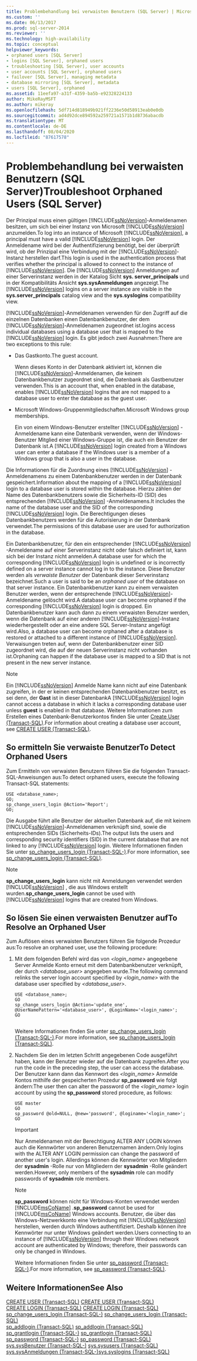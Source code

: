```yaml
---
title: Problembehandlung bei verwaisten Benutzern (SQL Server) | Microsoft-Dokumentation
ms.custom: ''
ms.date: 06/13/2017
ms.prod: sql-server-2014
ms.reviewer: ''
ms.technology: high-availability
ms.topic: conceptual
helpviewer_keywords:
- orphaned users [SQL Server]
- logins [SQL Server], orphaned users
- troubleshooting [SQL Server], user accounts
- user accounts [SQL Server], orphaned users
- failover [SQL Server], managing metadata
- database mirroring [SQL Server], metadata
- users [SQL Server], orphaned
ms.assetid: 11eefa97-a31f-4359-ba5b-e92328224133
author: MikeRayMSFT
ms.author: mikeray
ms.openlocfilehash: 5df714d818949b921ff2236e50d58913eab0e0db
ms.sourcegitcommit: ad4d92dce894592a259721a1571b1d8736abacdb
ms.translationtype: MT
ms.contentlocale: de-DE
ms.lasthandoff: 08/04/2020
ms.locfileid: "87617578"
---
```

# <a name="troubleshoot-orphaned-users-sql-server"></a><span data-ttu-id="dcf57-102">Problembehandlung bei verwaisten Benutzern (SQL Server)</span><span class="sxs-lookup"><span data-stu-id="dcf57-102">Troubleshoot Orphaned Users (SQL Server)</span></span>
  <span data-ttu-id="dcf57-103">Der Prinzipal muss einen gültigen [!INCLUDE[ssNoVersion](../../includes/ssnoversion-md.md)]-Anmeldenamen besitzen, um sich bei einer Instanz von Microsoft [!INCLUDE[ssNoVersion](../../includes/ssnoversion-md.md)] anzumelden.</span><span class="sxs-lookup"><span data-stu-id="dcf57-103">To log into an instance of Microsoft [!INCLUDE[ssNoVersion](../../includes/ssnoversion-md.md)], a principal must have a valid [!INCLUDE[ssNoVersion](../../includes/ssnoversion-md.md)] login.</span></span> <span data-ttu-id="dcf57-104">Der Anmeldename wird bei der Authentifizierung benötigt, bei der überprüft wird, ob der Prinzipal eine Verbindung mit der [!INCLUDE[ssNoVersion](../../includes/ssnoversion-md.md)]-Instanz herstellen darf.</span><span class="sxs-lookup"><span data-stu-id="dcf57-104">This login is used in the authentication process that verifies whether the principal is allowed to connect to the instance of [!INCLUDE[ssNoVersion](../../includes/ssnoversion-md.md)].</span></span> <span data-ttu-id="dcf57-105">Die [!INCLUDE[ssNoVersion](../../includes/ssnoversion-md.md)] Anmeldungen auf einer Serverinstanz werden in der Katalog Sicht **sys. server_principals** und in der Kompatibilitäts Ansicht **sys.sysAnmeldungen** angezeigt.</span><span class="sxs-lookup"><span data-stu-id="dcf57-105">The [!INCLUDE[ssNoVersion](../../includes/ssnoversion-md.md)] logins on a server instance are visible in the **sys.server_principals** catalog view and the **sys.syslogins** compatibility view.</span></span>  
  
 [!INCLUDE[ssNoVersion](../../includes/ssnoversion-md.md)]<span data-ttu-id="dcf57-106">-Anmeldenamen verwenden für den Zugriff auf die einzelnen Datenbanken einen Datenbankbenutzer, der dem [!INCLUDE[ssNoVersion](../../includes/ssnoversion-md.md)]-Anmeldenamen zugeordnet ist.</span><span class="sxs-lookup"><span data-stu-id="dcf57-106">logins access individual databases using a database user that is mapped to the [!INCLUDE[ssNoVersion](../../includes/ssnoversion-md.md)] login.</span></span> <span data-ttu-id="dcf57-107">Es gibt jedoch zwei Ausnahmen:</span><span class="sxs-lookup"><span data-stu-id="dcf57-107">There are two exceptions to this rule:</span></span>  
  
-   <span data-ttu-id="dcf57-108">Das Gastkonto.</span><span class="sxs-lookup"><span data-stu-id="dcf57-108">The guest account.</span></span>  
  
     <span data-ttu-id="dcf57-109">Wenn dieses Konto in der Datenbank aktiviert ist, können die [!INCLUDE[ssNoVersion](../../includes/ssnoversion-md.md)]-Anmeldenamen, die keinem Datenbankbenutzer zugeordnet sind, die Datenbank als Gastbenutzer verwenden.</span><span class="sxs-lookup"><span data-stu-id="dcf57-109">This is an account that, when enabled in the database, enables [!INCLUDE[ssNoVersion](../../includes/ssnoversion-md.md)] logins that are not mapped to a database user to enter the database as the guest user.</span></span>  
  
-   <span data-ttu-id="dcf57-110">Microsoft Windows-Gruppenmitgliedschaften.</span><span class="sxs-lookup"><span data-stu-id="dcf57-110">Microsoft Windows group memberships.</span></span>  
  
     <span data-ttu-id="dcf57-111">Ein von einem Windows-Benutzer erstellter [!INCLUDE[ssNoVersion](../../includes/ssnoversion-md.md)] -Anmeldename kann eine Datenbank verwenden, wenn der Windows-Benutzer Mitglied einer Windows-Gruppe ist, die auch ein Benutzer der Datenbank ist.</span><span class="sxs-lookup"><span data-stu-id="dcf57-111">A [!INCLUDE[ssNoVersion](../../includes/ssnoversion-md.md)] login created from a Windows user can enter a database if the Windows user is a member of a Windows group that is also a user in the database.</span></span>  
  
 <span data-ttu-id="dcf57-112">Die Informationen für die Zuordnung eines [!INCLUDE[ssNoVersion](../../includes/ssnoversion-md.md)] -Anmeldenamens zu einem Datenbankbenutzer werden in der Datenbank gespeichert.</span><span class="sxs-lookup"><span data-stu-id="dcf57-112">Information about the mapping of a [!INCLUDE[ssNoVersion](../../includes/ssnoversion-md.md)] login to a database user is stored within the database.</span></span> <span data-ttu-id="dcf57-113">Hierzu zählen der Name des Datenbankbenutzers sowie die Sicherheits-ID (SID) des entsprechenden [!INCLUDE[ssNoVersion](../../includes/ssnoversion-md.md)] -Anmeldenamens.</span><span class="sxs-lookup"><span data-stu-id="dcf57-113">It includes the name of the database user and the SID of the corresponding [!INCLUDE[ssNoVersion](../../includes/ssnoversion-md.md)] login.</span></span> <span data-ttu-id="dcf57-114">Die Berechtigungen dieses Datenbankbenutzers werden für die Autorisierung in der Datenbank verwendet.</span><span class="sxs-lookup"><span data-stu-id="dcf57-114">The permissions of this database user are used for authorization in the database.</span></span>  
  
 <span data-ttu-id="dcf57-115">Ein Datenbankbenutzer, für den ein entsprechender [!INCLUDE[ssNoVersion](../../includes/ssnoversion-md.md)] -Anmeldename auf einer Serverinstanz nicht oder falsch definiert ist, kann sich bei der Instanz nicht anmelden.</span><span class="sxs-lookup"><span data-stu-id="dcf57-115">A database user for which the corresponding [!INCLUDE[ssNoVersion](../../includes/ssnoversion-md.md)] login is undefined or is incorrectly defined on a server instance cannot log in to the instance.</span></span> <span data-ttu-id="dcf57-116">Diese Benutzer werden als *verwaiste Benutzer* der Datenbank dieser Serverinstanz bezeichnet.</span><span class="sxs-lookup"><span data-stu-id="dcf57-116">Such a user is said to be an *orphaned user* of the database on that server instance.</span></span> <span data-ttu-id="dcf57-117">Ein Datenbankbenutzer kann zu einem verwaisten Benutzer werden, wenn der entsprechende [!INCLUDE[ssNoVersion](../../includes/ssnoversion-md.md)]-Anmeldename gelöscht wird.</span><span class="sxs-lookup"><span data-stu-id="dcf57-117">A database user can become orphaned if the corresponding [!INCLUDE[ssNoVersion](../../includes/ssnoversion-md.md)] login is dropped.</span></span> <span data-ttu-id="dcf57-118">Ein Datenbankbenutzer kann auch dann zu einem verwaisten Benutzer werden, wenn die Datenbank auf einer anderen [!INCLUDE[ssNoVersion](../../includes/ssnoversion-md.md)]-Instanz wiederhergestellt oder an eine andere SQL Server-Instanz angefügt wird.</span><span class="sxs-lookup"><span data-stu-id="dcf57-118">Also, a database user can become orphaned after a database is restored or attached to a different instance of [!INCLUDE[ssNoVersion](../../includes/ssnoversion-md.md)].</span></span> <span data-ttu-id="dcf57-119">Verwaisungen treten auf, wenn der Datenbankbenutzer einer SID zugeordnet wird, die auf der neuen Serverinstanz nicht vorhanden ist.</span><span class="sxs-lookup"><span data-stu-id="dcf57-119">Orphaning can happen if the database user is mapped to a SID that is not present in the new server instance.</span></span>  
  
> [!NOTE]  
>  <span data-ttu-id="dcf57-120">Ein [!INCLUDE[ssNoVersion](../../includes/ssnoversion-md.md)] Anmelde Name kann nicht auf eine Datenbank zugreifen, in der er keinen entsprechenden Datenbankbenutzer besitzt, es sei denn, der **Gast** ist in dieser Datenbank</span><span class="sxs-lookup"><span data-stu-id="dcf57-120">A [!INCLUDE[ssNoVersion](../../includes/ssnoversion-md.md)] login cannot access a database in which it lacks a corresponding database user unless **guest** is enabled in that database.</span></span> <span data-ttu-id="dcf57-121">Weitere Informationen zum Erstellen eines Datenbank-Benutzerkontos finden Sie unter [Create User &#40;Transact-SQL&#41;](/sql/t-sql/statements/create-user-transact-sql).</span><span class="sxs-lookup"><span data-stu-id="dcf57-121">For information about creating a database user account, see [CREATE USER &#40;Transact-SQL&#41;](/sql/t-sql/statements/create-user-transact-sql).</span></span>  
  
## <a name="to-detect-orphaned-users"></a><span data-ttu-id="dcf57-122">So ermitteln Sie verwaiste Benutzer</span><span class="sxs-lookup"><span data-stu-id="dcf57-122">To Detect Orphaned Users</span></span>  
 <span data-ttu-id="dcf57-123">Zum Ermitteln von verwaisten Benutzern führen Sie die folgenden Transact-SQL-Anweisungen aus:</span><span class="sxs-lookup"><span data-stu-id="dcf57-123">To detect orphaned users, execute the following Transact-SQL statements:</span></span>  
  
```  
USE <database_name>;  
GO;   
sp_change_users_login @Action='Report';  
GO;  
```  
  
 <span data-ttu-id="dcf57-124">Die Ausgabe führt alle Benutzer der aktuellen Datenbank auf, die mit keinem [!INCLUDE[ssNoVersion](../../includes/ssnoversion-md.md)]-Anmeldenamen verknüpft sind, sowie die entsprechenden SIDs (Sicherheits-IDs).</span><span class="sxs-lookup"><span data-stu-id="dcf57-124">The output lists the users and corresponding security identifiers (SID) in the current database that are not linked to any [!INCLUDE[ssNoVersion](../../includes/ssnoversion-md.md)] login.</span></span> <span data-ttu-id="dcf57-125">Weitere Informationen finden Sie unter [sp_change_users_login &#40;Transact-SQL-&#41;](/sql/relational-databases/system-stored-procedures/sp-change-users-login-transact-sql).</span><span class="sxs-lookup"><span data-stu-id="dcf57-125">For more information, see [sp_change_users_login &#40;Transact-SQL&#41;](/sql/relational-databases/system-stored-procedures/sp-change-users-login-transact-sql).</span></span>  
  
> [!NOTE]  
>  <span data-ttu-id="dcf57-126">**sp_change_users_login** kann nicht mit Anmeldungen verwendet werden [!INCLUDE[ssNoVersion](../../includes/ssnoversion-md.md)] , die aus Windows erstellt wurden.</span><span class="sxs-lookup"><span data-stu-id="dcf57-126">**sp_change_users_login** cannot be used with [!INCLUDE[ssNoVersion](../../includes/ssnoversion-md.md)] logins that are created from Windows.</span></span>  
  
## <a name="to-resolve-an-orphaned-user"></a><span data-ttu-id="dcf57-127">So lösen Sie einen verwaisten Benutzer auf</span><span class="sxs-lookup"><span data-stu-id="dcf57-127">To Resolve an Orphaned User</span></span>  
 <span data-ttu-id="dcf57-128">Zum Auflösen eines verwaisten Benutzers führen Sie folgende Prozedur aus:</span><span class="sxs-lookup"><span data-stu-id="dcf57-128">To resolve an orphaned user, use the following procedure:</span></span>  
  
1.  <span data-ttu-id="dcf57-129">Mit dem folgenden Befehl wird das von *<login_name>* angegebene Server Anmelde Konto erneut mit dem Datenbankbenutzer verknüpft, der durch *<database_user>* angegeben wurde.</span><span class="sxs-lookup"><span data-stu-id="dcf57-129">The following command relinks the server login account specified by *<login_name>* with the database user specified by *<database_user>*.</span></span>  
  
    ```  
    USE <database_name>;  
    GO  
    sp_change_users_login @Action='update_one', @UserNamePattern='<database_user>', @LoginName='<login_name>';  
    GO  
  
    ```  
  
     <span data-ttu-id="dcf57-130">Weitere Informationen finden Sie unter [sp_change_users_login &#40;Transact-SQL-&#41;](/sql/relational-databases/system-stored-procedures/sp-change-users-login-transact-sql).</span><span class="sxs-lookup"><span data-stu-id="dcf57-130">For more information, see [sp_change_users_login &#40;Transact-SQL&#41;](/sql/relational-databases/system-stored-procedures/sp-change-users-login-transact-sql).</span></span>  
  
2.  <span data-ttu-id="dcf57-131">Nachdem Sie den im letzten Schritt angegebenen Code ausgeführt haben, kann der Benutzer wieder auf die Datenbank zugreifen.</span><span class="sxs-lookup"><span data-stu-id="dcf57-131">After you run the code in the preceding step, the user can access the database.</span></span> <span data-ttu-id="dcf57-132">Der Benutzer kann dann das Kennwort des *<login_name>* Anmelde Kontos mithilfe der gespeicherten Prozedur **sp_password** wie folgt ändern:</span><span class="sxs-lookup"><span data-stu-id="dcf57-132">The user then can alter the password of the *<login_name>* login account by using the **sp_password** stored procedure, as follows:</span></span>  
  
    ```  
    USE master   
    GO  
    sp_password @old=NULL, @new='password', @loginame='<login_name>';  
    GO  
    ```  
  
    > [!IMPORTANT]  
    >  <span data-ttu-id="dcf57-133">Nur Anmeldenamen mit der Berechtigung ALTER ANY LOGIN können auch die Kennwörter von anderen Benutzernamen ändern.</span><span class="sxs-lookup"><span data-stu-id="dcf57-133">Only logins with the ALTER ANY LOGIN permission can change the password of another user's login.</span></span> <span data-ttu-id="dcf57-134">Allerdings können die Kennwörter von Mitgliedern der **sysadmin** -Rolle nur von Mitgliedern der **sysadmin** -Rolle geändert werden.</span><span class="sxs-lookup"><span data-stu-id="dcf57-134">However, only members of the **sysadmin** role can modify passwords of **sysadmin** role members.</span></span>  
  
    > [!NOTE]  
    >  <span data-ttu-id="dcf57-135">**sp_password** können nicht für Windows-Konten verwendet werden [!INCLUDE[msCoName](../../includes/msconame-md.md)] .</span><span class="sxs-lookup"><span data-stu-id="dcf57-135">**sp_password** cannot be used for [!INCLUDE[msCoName](../../includes/msconame-md.md)] Windows accounts.</span></span> <span data-ttu-id="dcf57-136">Benutzer, die über das Windows-Netzwerkkonto eine Verbindung mit [!INCLUDE[ssNoVersion](../../includes/ssnoversion-md.md)] herstellen, werden durch Windows authentifiziert. Deshalb können ihre Kennwörter nur unter Windows geändert werden.</span><span class="sxs-lookup"><span data-stu-id="dcf57-136">Users connecting to an instance of [!INCLUDE[ssNoVersion](../../includes/ssnoversion-md.md)] through their Windows network account are authenticated by Windows; therefore, their passwords can only be changed in Windows.</span></span>  
  
     <span data-ttu-id="dcf57-137">Weitere Informationen finden Sie unter [sp_password &#40;Transact-SQL-&#41;](/sql/relational-databases/system-stored-procedures/sp-password-transact-sql).</span><span class="sxs-lookup"><span data-stu-id="dcf57-137">For more information, see [sp_password &#40;Transact-SQL&#41;](/sql/relational-databases/system-stored-procedures/sp-password-transact-sql).</span></span>  
  
## <a name="see-also"></a><span data-ttu-id="dcf57-138">Weitere Informationen</span><span class="sxs-lookup"><span data-stu-id="dcf57-138">See Also</span></span>  
 <span data-ttu-id="dcf57-139">[CREATE USER &#40;Transact-SQL&#41;](/sql/t-sql/statements/create-user-transact-sql) </span><span class="sxs-lookup"><span data-stu-id="dcf57-139">[CREATE USER &#40;Transact-SQL&#41;](/sql/t-sql/statements/create-user-transact-sql) </span></span>  
 <span data-ttu-id="dcf57-140">[CREATE LOGIN &#40;Transact-SQL&#41;](/sql/t-sql/statements/create-login-transact-sql) </span><span class="sxs-lookup"><span data-stu-id="dcf57-140">[CREATE LOGIN &#40;Transact-SQL&#41;](/sql/t-sql/statements/create-login-transact-sql) </span></span>  
 <span data-ttu-id="dcf57-141">[sp_change_users_login &#40;Transact-SQL-&#41;](/sql/relational-databases/system-stored-procedures/sp-change-users-login-transact-sql) </span><span class="sxs-lookup"><span data-stu-id="dcf57-141">[sp_change_users_login &#40;Transact-SQL&#41;](/sql/relational-databases/system-stored-procedures/sp-change-users-login-transact-sql) </span></span>  
 <span data-ttu-id="dcf57-142">[sp_addlogin &#40;Transact-SQL&#41;](/sql/relational-databases/system-stored-procedures/sp-addlogin-transact-sql) </span><span class="sxs-lookup"><span data-stu-id="dcf57-142">[sp_addlogin &#40;Transact-SQL&#41;](/sql/relational-databases/system-stored-procedures/sp-addlogin-transact-sql) </span></span>  
 <span data-ttu-id="dcf57-143">[sp_grantlogin &#40;Transact-SQL-&#41;](/sql/relational-databases/system-stored-procedures/sp-grantlogin-transact-sql) </span><span class="sxs-lookup"><span data-stu-id="dcf57-143">[sp_grantlogin &#40;Transact-SQL&#41;](/sql/relational-databases/system-stored-procedures/sp-grantlogin-transact-sql) </span></span>  
 <span data-ttu-id="dcf57-144">[sp_password &#40;Transact-SQL-&#41;](/sql/relational-databases/system-stored-procedures/sp-password-transact-sql) </span><span class="sxs-lookup"><span data-stu-id="dcf57-144">[sp_password &#40;Transact-SQL&#41;](/sql/relational-databases/system-stored-procedures/sp-password-transact-sql) </span></span>  
 <span data-ttu-id="dcf57-145">[sys.sysBenutzer &#40;Transact-SQL-&#41;](/sql/relational-databases/system-compatibility-views/sys-sysusers-transact-sql) </span><span class="sxs-lookup"><span data-stu-id="dcf57-145">[sys.sysusers &#40;Transact-SQL&#41;](/sql/relational-databases/system-compatibility-views/sys-sysusers-transact-sql) </span></span>  
 [<span data-ttu-id="dcf57-146">sys.sysAnmeldungen &#40;Transact-SQL-&#41;</span><span class="sxs-lookup"><span data-stu-id="dcf57-146">sys.syslogins &#40;Transact-SQL&#41;</span></span>](/sql/relational-databases/system-compatibility-views/sys-syslogins-transact-sql)  
  
  
